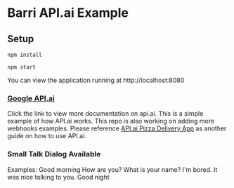 # Barri API.ai Example

## Setup
`npm install`

`npm start`

You can view the application running at http://localhost:8080

### [Google API.ai](https://docs.api.ai/)
Click the link to view more documentation on api.ai. This is a simple example of how API.ai works. This repo is also working on adding more webhooks examples. Please reference [API.ai Pizza Delivery App](https://www.youtube.com/watch?v=zZCP14gr8Rs&list=PListM28kf0CPCY5L0PovLzBK4pWguZOXJ&index=5) as another guide on how to use API.ai.

### Small Talk Dialog Available
Examples:
Good morning
How are you?
What is your name?
I'm bored.
It was nice talking to you.
Good night
